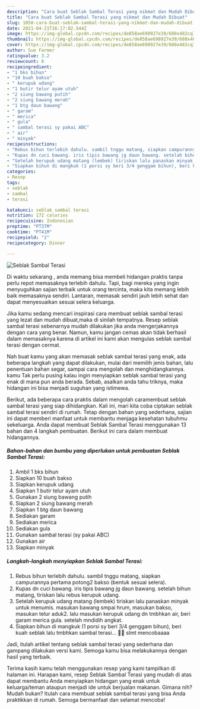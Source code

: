 ```yaml
---
description: "Cara buat Seblak Sambal Terasi yang nikmat dan Mudah Dibuat"
title: "Cara buat Seblak Sambal Terasi yang nikmat dan Mudah Dibuat"
slug: 1058-cara-buat-seblak-sambal-terasi-yang-nikmat-dan-mudah-dibuat
date: 2021-04-21T16:17:02.544Z
image: https://img-global.cpcdn.com/recipes/de858ae698927e39/680x482cq70/seblak-sambal-terasi-foto-resep-utama.jpg
thumbnail: https://img-global.cpcdn.com/recipes/de858ae698927e39/680x482cq70/seblak-sambal-terasi-foto-resep-utama.jpg
cover: https://img-global.cpcdn.com/recipes/de858ae698927e39/680x482cq70/seblak-sambal-terasi-foto-resep-utama.jpg
author: Sue Farmer
ratingvalue: 3.2
reviewcount: 8
recipeingredient:
- "1 bks bihun"
- "10 buah bakso"
- " kerupuk udang"
- "1 butir telur ayam utuh"
- "2 siung bawang putih"
- "2 siung bawang merah"
- "1 btg daun bawang"
- " garam"
- " merica"
- " gula"
- " sambal terasi sy pakai ABC"
- " air"
- " minyak"
recipeinstructions:
- "Rebus bihun terlebih dahulu. sambil tnggu matang, siapkan campurannya pertama potong2 bakso (bentuk sesuai selera)."
- "Kupas dn cuci bawang. iris tipis bawang jg daun bawang. setelah bihun matang, tiriskan lalu rebus kerupuk udang."
- "Setelah kerupuk udang matang (lembek) tiriskan lalu panaskan minyak untuk menumis. masukan bawang smpai hrum, masukan bakso, masukan telur aduk2. lalu masukan kerupuk udang dn tmbhkan air, beri garam merica gula. setelah mndidih angkat."
- "Siapkan bihun di mangkuk (1 porsi sy beri 3/4 genggam bihun), beri kuah seblak lalu tmbhkan sambal terasi... 🤤🤤 slmt mencobaaaa"
categories:
- Resep
tags:
- seblak
- sambal
- terasi

katakunci: seblak sambal terasi 
nutrition: 172 calories
recipecuisine: Indonesian
preptime: "PT37M"
cooktime: "PT41M"
recipeyield: "2"
recipecategory: Dinner

---
```



![Seblak Sambal Terasi](https://img-global.cpcdn.com/recipes/de858ae698927e39/680x482cq70/seblak-sambal-terasi-foto-resep-utama.jpg)

Di waktu  sekarang , anda memang bisa membeli hidangan praktis tanpa perlu repot memasaknya terlebih dahulu. Tapi, bagi mereka yang ingin menyuguhkan sajian terbaik untuk orang tercinta, maka kita memang lebih baik memasaknya sendiri. Lantaran, memasak sendiri jauh lebih sehat dan dapat menyesuaikan sesuai selera keluarga.

Jika kamu sedang mencari inspirasi cara membuat seblak sambal terasi yang lezat dan mudah dibuat,maka di sinilah tempatnya. Resep seblak sambal terasi  sebenarnya mudah dilakukan jika anda mengerjakannya dengan cara yang benar. Namun, kamu jangan cemas akan tidak berhasil dalam memasaknya 
karena di artikel ini kami akan mengulas seblak sambal terasi dengan cermat.  



Nah buat kamu yang akan memasak seblak sambal terasi yang enak, ada beberapa langkah yang dapat dilakukan, mulai dari memilih jenis bahan, lalu penentuan bahan segar, sampai cara mengolah dan menghidangkannya. kamu Tak perlu pusing kalau ingin menyiapkan seblak sambal terasi yang enak di mana pun anda berada. Sebab, asalkan anda  tahu triknya, maka hidangan ini bisa menjadi suguhan yang istimewa.

Berikut, ada beberapa cara praktis  dalam mengolah caramembuat seblak sambal terasi yang siap dihidangkan. Kali ini, mari kita coba ciptakan seblak sambal terasi sendiri di rumah. Tetap dengan bahan yang sederhana, sajian ini dapat memberi manfaat untuk membantu menjaga kesehatan tubuhmu sekeluarga. Anda dapat membuat Seblak Sambal Terasi menggunakan 13 bahan dan 4 langkah pembuatan. Berikut ini cara dalam membuat hidangannya.

<!--inarticleads1-->

##### Bahan-bahan dan bumbu yang diperlukan untuk pembuatan Seblak Sambal Terasi:

1. Ambil 1 bks bihun
1. Siapkan 10 buah bakso
1. Siapkan  kerupuk udang
1. Siapkan 1 butir telur ayam utuh
1. Gunakan 2 siung bawang putih
1. Siapkan 2 siung bawang merah
1. Siapkan 1 btg daun bawang
1. Sediakan  garam
1. Sediakan  merica
1. Sediakan  gula
1. Gunakan  sambal terasi (sy pakai ABC)
1. Gunakan  air
1. Siapkan  minyak




<!--inarticleads2-->

##### Langkah-langkah menyiapkan Seblak Sambal Terasi:

1. Rebus bihun terlebih dahulu. sambil tnggu matang, siapkan campurannya pertama potong2 bakso (bentuk sesuai selera).
1. Kupas dn cuci bawang. iris tipis bawang jg daun bawang. setelah bihun matang, tiriskan lalu rebus kerupuk udang.
1. Setelah kerupuk udang matang (lembek) tiriskan lalu panaskan minyak untuk menumis. masukan bawang smpai hrum, masukan bakso, masukan telur aduk2. lalu masukan kerupuk udang dn tmbhkan air, beri garam merica gula. setelah mndidih angkat.
1. Siapkan bihun di mangkuk (1 porsi sy beri 3/4 genggam bihun), beri kuah seblak lalu tmbhkan sambal terasi... 🤤🤤 slmt mencobaaaa




Jadi, itulah artikel tentang  seblak sambal terasi  yang sederhana dan gampang dilakukan versi kami. Semoga kamu bisa melakukannya dengan hasil yang terbaik. 

Terima kasih kamu telah menggunakan resep yang kami tampilkan di halaman ini. Harapan kami, resep  Seblak Sambal Terasi yang mudah di atas dapat membantu Anda menyiapkan hidangan yang enak untuk keluarga/teman ataupun menjadi ide untuk berjualan makanan. Gimana nih? Mudah bukan? Itulah cara membuat seblak sambal terasi yang bisa Anda praktikkan di rumah. Semoga bermanfaat dan selamat mencoba!


